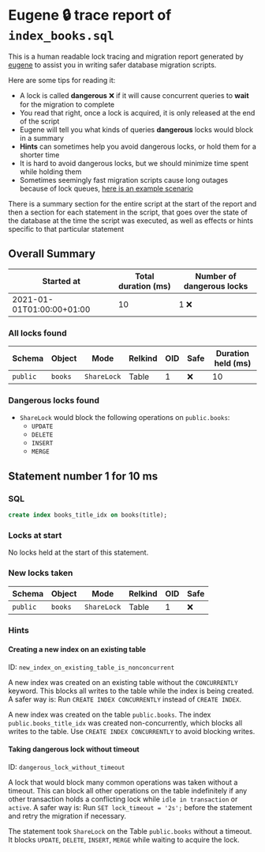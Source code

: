 # Eugene 🔒 trace report of `index_books.sql`

This is a human readable lock tracing and migration report generated by [eugene](https://github.com/kaaveland/eugene) to assist you in writing safer database migration scripts.

Here are some tips for reading it:
- A lock is called **dangerous** ❌ if it will cause concurrent queries to **wait** for the migration to complete
- You read that right, once a lock is acquired, it is only released at the end of the script
- Eugene will tell you what kinds of queries **dangerous** locks would block in a summary
- **Hints** can sometimes help you avoid dangerous locks, or hold them for a shorter time
- It is hard to avoid dangerous locks, but we should minimize time spent while holding them
- Sometimes seemingly fast migration scripts cause long outages because of lock queues, [here is an example scenario](https://kaveland.no/careful-with-that-lock-eugene.html)

There is a summary section for the entire script at the start of the report and then a section for each statement in the script, that goes over the state of the database at the time the script was executed, as well as effects or hints specific to that particular statement

## Overall Summary

Started at | Total duration (ms) | Number of dangerous locks
---------- | ------------------- | -------------------------
2021-01-01T01:00:00+01:00 | 10 | 1 ❌

### All locks found

Schema | Object | Mode | Relkind | OID | Safe | Duration held (ms)
------ | ------ | ---- | ------- | --- | ---- | ------------------
`public` | `books` | `ShareLock` | Table | 1 | ❌ | 10

### Dangerous locks found

- `ShareLock` would block the following operations on `public.books`:
  + `UPDATE`
  + `DELETE`
  + `INSERT`
  + `MERGE`

## Statement number 1 for 10 ms

### SQL

```sql
create index books_title_idx on books(title);
```

### Locks at start

No locks held at the start of this statement.

### New locks taken

Schema | Object | Mode | Relkind | OID | Safe
------ | ------ | ---- | ------- | --- | ----
`public` | `books` | `ShareLock` | Table | 1 | ❌

### Hints

#### Creating a new index on an existing table

ID: `new_index_on_existing_table_is_nonconcurrent`

A new index was created on an existing table without the `CONCURRENTLY` keyword. This blocks all writes to the table while the index is being created. A safer way is: Run `CREATE INDEX CONCURRENTLY` instead of `CREATE INDEX`.

A new index was created on the table `public.books`. The index `public.books_title_idx` was created non-concurrently, which blocks all writes to the table. Use `CREATE INDEX CONCURRENTLY` to avoid blocking writes.

#### Taking dangerous lock without timeout

ID: `dangerous_lock_without_timeout`

A lock that would block many common operations was taken without a timeout. This can block all other operations on the table indefinitely if any other transaction holds a conflicting lock while `idle in transaction` or `active`. A safer way is: Run `SET lock_timeout = '2s';` before the statement and retry the migration if necessary.

The statement took `ShareLock` on the Table `public.books` without a timeout. It blocks `UPDATE`, `DELETE`, `INSERT`, `MERGE` while waiting to acquire the lock.

